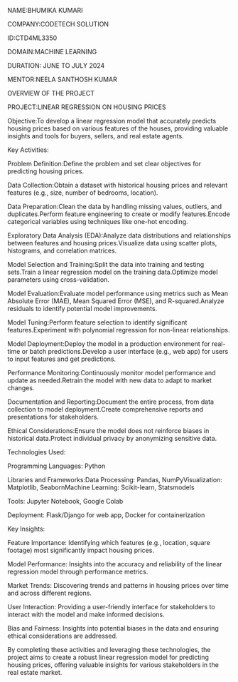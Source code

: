 NAME:BHUMIKA KUMARI


COMPANY:CODETECH SOLUTION


ID:CTD4ML3350


DOMAIN:MACHINE LEARNING



DURATION: JUNE TO JULY 2024



MENTOR:NEELA SANTHOSH KUMAR



OVERVIEW OF THE PROJECT



PROJECT:LINEAR REGRESSION ON HOUSING PRICES


Objective:To develop a linear regression model that accurately predicts housing prices based on various features of the houses, providing valuable insights and tools for buyers, sellers, and real estate agents.


Key Activities:


Problem Definition:Define the problem and set clear objectives for predicting housing prices.


Data Collection:Obtain a dataset with historical housing prices and relevant features (e.g., size, number of bedrooms, location).


Data Preparation:Clean the data by handling missing values, outliers, and duplicates.Perform feature engineering to create or modify features.Encode categorical variables
using techniques like one-hot encoding.


Exploratory Data Analysis (EDA):Analyze data distributions and relationships between features and housing prices.Visualize data using scatter plots, histograms, and correlation matrices.


Model Selection and Training:Split the data into training and testing sets.Train a linear regression model on the training data.Optimize model parameters using cross-validation.


Model Evaluation:Evaluate model performance using metrics such as Mean Absolute Error (MAE), Mean Squared Error (MSE), and R-squared.Analyze residuals to identify potential model improvements.


Model Tuning:Perform feature selection to identify significant features.Experiment with polynomial regression for non-linear relationships.


Model Deployment:Deploy the model in a production environment for real-time or batch predictions.Develop a user interface (e.g., web app) for users to input features and get predictions.


Performance Monitoring:Continuously monitor model performance and update as needed.Retrain the model with new data to adapt to market changes.


Documentation and Reporting:Document the entire process, from data collection to model deployment.Create comprehensive reports and presentations for stakeholders.


Ethical Considerations:Ensure the model does not reinforce biases in historical data.Protect individual privacy by anonymizing sensitive data.

Technologies Used:


Programming Languages: Python


Libraries and Frameworks:Data Processing: Pandas, NumPyVisualization: Matplotlib, SeabornMachine Learning: Scikit-learn, Statsmodels


Tools: Jupyter Notebook, Google Colab


Deployment: Flask/Django for web app, Docker for containerization


Key Insights:

Feature Importance: Identifying which features (e.g., location, square footage) most significantly impact housing prices.


Model Performance: Insights into the accuracy and reliability of the linear regression model through performance metrics.


Market Trends: Discovering trends and patterns in housing prices over time and across different regions.


User Interaction: Providing a user-friendly interface for stakeholders to interact with the model and make informed decisions.


Bias and Fairness: Insights into potential biases in the data and ensuring ethical considerations are addressed.



By completing these activities and leveraging these technologies, the project aims to create a robust linear regression model for predicting housing prices, offering valuable insights for various stakeholders in the real estate market.
